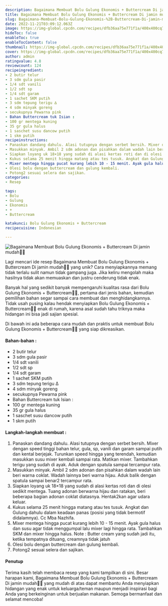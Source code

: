 ```yaml
---
description: Bagaimana Membuat Bolu Gulung Ekonomis + Buttercream Di jamin mudah"
title: Bagaimana Membuat Bolu Gulung Ekonomis + Buttercream Di jamin mudah
slug: Bagaimana-Membuat-Bolu-Gulung-Ekonomis-%2B-Buttercream-Di-jamin-mudah
date: 2022-11-21T03:09:12.063Z
image: https://img-global.cpcdn.com/recipes/dfb36aa75e771f1a/400x400cq70/photo.jpg
hideToc: false
enableToc: true
enableTocContent: false
thumbnail: https://img-global.cpcdn.com/recipes/dfb36aa75e771f1a/400x400cq70/photo.jpg
cover: https://img-global.cpcdn.com/recipes/dfb36aa75e771f1a/400x400cq70/photo.jpg
author: admin
ratingvalue: 4.8
reviewcount: 124
recipeingredient:
- 2 butir telur
- 3 sdm gula pasir
- 1/4 sdt vanili
- 1/2 sdt sp
- 1/4 sdt garam
- 1 sachet SKM putih
- 3 sdm tepung terigu ∆
- 4 sdm minyak goreng
- secukupnya Pewarna pink
- Bahan Buttercream tuk Isian :
- 100 gr mentega kuning
- 35 gr gula halus
- 1 saschet susu dancow putih
- 1 skm putih
recipeinstructions:
- Panaskan dandang dahulu. Alasi tutupnya dengan serbet bersih. Mixer dengan speed tinggi bahan telur, gula, sp, vanili dan garam sampai putih dan kental berjejak. Turunkan speed hingga yang terendah, kemudian masukkan susu mixer kembali sampai rata. Matikan mixer. Tambahkan terigu yang sudah di ayak. Aduk dengan spatula sampai tercampur rata.
- Masukkan minyak. Ambil 2 sdm adonan dan pisahkan dalam wadah lain beri warna coklat. Wadah lainnya beri warna hijau. Aduk balik dengan spatula sampai benar2 tercampur rata.
- Siapkan loyang uk 18×18 yang sudah di alasi kertas roti dan di olesi sedikit mentega. Tuang adonan berwarna hijau dan ratakan, beri beberapa bagian adonan coklat diatasnya. Hentak2kan agar udara keluar.
- Kukus selama 25 menit hingga matang atau tes tusuk. Angkat dan Gulung dahulu dalam keadaan panas (posisi yang tidak bermotif didalamnya). Cc Mba Nazhifa.
- Mixer mentega hingga pucat kurang lebih 10 - 15 menit. Ayak gula halus dan susu agar tidak menggumpal lalu mixer lagi hingga rata. Tambahkan SKM dan mixer hingga halus. Note : Butter cream yang sudah jadi itu, ketika tempatnya dituang, creamnya tidak jatuh
- Olesi bolu dengan buttercream dan gulung kembali.
- Potong2 sesuai selera dan sajikan.
categories:
- Resep

tags:
- Bolu
- Gulung
- Ekonomis
- +
- Buttercream

katakunci: Bolu Gulung Ekonomis + Buttercream
recipecuisine: Indonesian

---
```


![Bagaimana Membuat Bolu Gulung Ekonomis + Buttercream Di jamin mudah👩‍🍳](https://img-global.cpcdn.com/recipes/dfb36aa75e771f1a/400x400cq70/photo.jpg)

Lagi mencari ide resep Bagaimana Membuat Bolu Gulung Ekonomis + Buttercream Di jamin mudah👩‍🍳 yang unik? Cara menyiapkannya memang tidak terlalu sulit namun tidak gampang juga. Jika keliru mengolah maka hasilnya tidak akan memuaskan dan justru cenderung tidak enak.

Banyak hal yang sedikit banyak mempengaruhi kualitas rasa dari Bolu Gulung Ekonomis + Buttercream👩‍🍳, pertama dari jenis bahan, kemudian pemilihan bahan segar sampai cara membuat dan menghidangkannya. Tidak usah pusing kalau hendak menyiapkan Bolu Gulung Ekonomis + Buttercream👩‍🍳 enak di rumah, karena asal sudah tahu triknya maka hidangan ini bisa jadi sajian spesial.

Di bawah ini ada beberapa cara mudah dan praktis untuk membuat Bolu Gulung Ekonomis + Buttercream👩‍🍳 yang siap dikreasikan.

<!--inarticleads1-->

#### Bahan-bahan :

- 2 butir telur
- 3 sdm gula pasir
- 1/4 sdt vanili
- 1/2 sdt sp
- 1/4 sdt garam
- 1 sachet SKM putih
- 3 sdm tepung terigu ∆
- 4 sdm minyak goreng
- secukupnya Pewarna pink
- Bahan Buttercream tuk Isian :
- 100 gr mentega kuning
- 35 gr gula halus
- 1 saschet susu dancow putih
- 1 skm putih

<!--inarticleads2-->

#### Langkah-langkah membuat :

1. Panaskan dandang dahulu. Alasi tutupnya dengan serbet bersih. Mixer dengan speed tinggi bahan telur, gula, sp, vanili dan garam sampai putih dan kental berjejak. Turunkan speed hingga yang terendah, kemudian masukkan susu mixer kembali sampai rata. Matikan mixer. Tambahkan terigu yang sudah di ayak. Aduk dengan spatula sampai tercampur rata.
1. Masukkan minyak. Ambil 2 sdm adonan dan pisahkan dalam wadah lain beri warna coklat. Wadah lainnya beri warna hijau. Aduk balik dengan spatula sampai benar2 tercampur rata.
1. Siapkan loyang uk 18×18 yang sudah di alasi kertas roti dan di olesi sedikit mentega. Tuang adonan berwarna hijau dan ratakan, beri beberapa bagian adonan coklat diatasnya. Hentak2kan agar udara keluar.
1. Kukus selama 25 menit hingga matang atau tes tusuk. Angkat dan Gulung dahulu dalam keadaan panas (posisi yang tidak bermotif didalamnya). Cc Mba Nazhifa.
1. Mixer mentega hingga pucat kurang lebih 10 - 15 menit. Ayak gula halus dan susu agar tidak menggumpal lalu mixer lagi hingga rata. Tambahkan SKM dan mixer hingga halus. Note : Butter cream yang sudah jadi itu, ketika tempatnya dituang, creamnya tidak jatuh
1. Olesi bolu dengan buttercream dan gulung kembali.
1. Potong2 sesuai selera dan sajikan.

#### Penutup

Terima kasih telah membaca resep yang kami tampilkan di sini. Besar harapan kami, Bagaimana Membuat Bolu Gulung Ekonomis + Buttercream Di jamin mudah👩‍🍳 yang mudah di atas dapat membantu Anda menyiapkan hidangan yang enak untuk keluarga/teman maupun menjadi inspirasi bagi Anda yang berkeinginan untuk berjualan makanan. Semoga bermanfaat dan selamat mencoba!